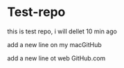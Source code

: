 # Test-repo
this is test repo, i will dellet 10 min ago


add a new line on my macGitHub


add a new line ot web GitHub.com
